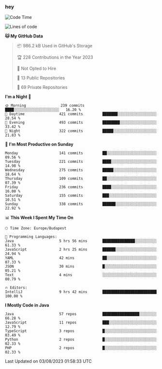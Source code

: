 ### hey

<!--START_SECTION:waka-->
![Code Time](http://img.shields.io/badge/Code%20Time-947%20hrs%2043%20mins-blue)

![Lines of code](https://img.shields.io/badge/From%20Hello%20World%20I%27ve%20Written-1.0%20million%20lines%20of%20code-blue)

**🐱 My GitHub Data** 

> 📦 986.2 kB Used in GitHub's Storage 
 > 
> 🏆 228 Contributions in the Year 2023
 > 
> 🚫 Not Opted to Hire
 > 
> 📜 13 Public Repositories 
 > 
> 🔑 69 Private Repositories 
 > 
**I'm a Night 🦉** 

```text
🌞 Morning                239 commits         ████░░░░░░░░░░░░░░░░░░░░░   16.20 % 
🌆 Daytime                421 commits         ███████░░░░░░░░░░░░░░░░░░   28.54 % 
🌃 Evening                493 commits         ████████░░░░░░░░░░░░░░░░░   33.42 % 
🌙 Night                  322 commits         █████░░░░░░░░░░░░░░░░░░░░   21.83 % 
```
📅 **I'm Most Productive on Sunday** 

```text
Monday                   141 commits         ██░░░░░░░░░░░░░░░░░░░░░░░   09.56 % 
Tuesday                  221 commits         ████░░░░░░░░░░░░░░░░░░░░░   14.98 % 
Wednesday                275 commits         █████░░░░░░░░░░░░░░░░░░░░   18.64 % 
Thursday                 109 commits         ██░░░░░░░░░░░░░░░░░░░░░░░   07.39 % 
Friday                   236 commits         ████░░░░░░░░░░░░░░░░░░░░░   16.00 % 
Saturday                 155 commits         ███░░░░░░░░░░░░░░░░░░░░░░   10.51 % 
Sunday                   338 commits         ██████░░░░░░░░░░░░░░░░░░░   22.92 % 
```


📊 **This Week I Spent My Time On** 

```text
🕑︎ Time Zone: Europe/Budapest

💬 Programming Languages: 
Java                     5 hrs 56 mins       ███████████████░░░░░░░░░░   61.33 % 
JavaScript               2 hrs 25 mins       ██████░░░░░░░░░░░░░░░░░░░   24.94 % 
YAML                     42 mins             ██░░░░░░░░░░░░░░░░░░░░░░░   07.33 % 
JSON                     30 mins             █░░░░░░░░░░░░░░░░░░░░░░░░   05.21 % 
Text                     4 mins              ░░░░░░░░░░░░░░░░░░░░░░░░░   00.79 % 

🔥 Editors: 
IntelliJ                 9 hrs 42 mins       █████████████████████████   100.00 % 
```

**I Mostly Code in Java** 

```text
Java                     57 repos            █████████████████░░░░░░░░   66.28 % 
JavaScript               11 repos            ███░░░░░░░░░░░░░░░░░░░░░░   12.79 % 
TypeScript               3 repos             █░░░░░░░░░░░░░░░░░░░░░░░░   03.49 % 
Python                   2 repos             █░░░░░░░░░░░░░░░░░░░░░░░░   02.33 % 
PHP                      2 repos             █░░░░░░░░░░░░░░░░░░░░░░░░   02.33 % 
```




 Last Updated on 03/08/2023 01:58:33 UTC
<!--END_SECTION:waka-->
